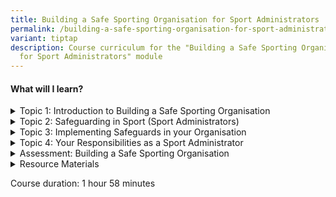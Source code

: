 ```yaml
---
title: Building a Safe Sporting Organisation for Sport Administrators
permalink: /building-a-safe-sporting-organisation-for-sport-administrators/
variant: tiptap
description: Course curriculum for the "Building a Safe Sporting Organisation
  for Sport Administrators" module
---
```

<h4>What will I learn?</h4>
<div data-type="detailGroup" class="isomer-accordion isomer-accordion-white">
<details class="isomer-details">
<summary>Topic 1: Introduction to Building a Safe Sporting Organisation</summary>
<div data-type="detailsContent" class="isomer-details-content">
<ul data-tight="true" class="tight">
<li>
<p>define Safe Sport and explain its important</p>
</li>
<li>
<p>describe the 5 forms of abuse and harassment</p>
</li>
<li>
<p>implementing policies in your organisation</p>
</li>
<li>
<p>recognising your role as a sport administrator</p>
</li>
</ul>
</div>
</details>
<details class="isomer-details">
<summary>Topic 2: Safeguarding in Sport (Sport Administrators)</summary>
<div data-type="detailsContent" class="isomer-details-content">
<ul data-tight="true" class="tight">
<li>
<p>safeguarding children and vulnerable adults</p>
</li>
<li>
<p>harassment and abuse</p>
</li>
<li>
<p>grooming and sexual abuse</p>
</li>
</ul>
</div>
</details>
<details class="isomer-details">
<summary>Topic 3: Implementing Safeguards in your Organisation</summary>
<div data-type="detailsContent" class="isomer-details-content">
<ul data-tight="true" class="tight">
<li>
<p>risk assessment and management</p>
</li>
<li>
<p>the rule of 2</p>
</li>
<li>
<p>safe recruitment</p>
</li>
<li>
<p>disciplinary methods</p>
</li>
<li>
<p>special relationships</p>
</li>
<li>
<p>adult to child ratios</p>
</li>
<li>
<p>travelling</p>
</li>
<li>
<p>contact outside of training hours</p>
</li>
<li>
<p>communication and social media</p>
</li>
</ul>
</div>
</details>
<details class="isomer-details">
<summary>Topic 4: Your Responsibilities as a Sport Administrator</summary>
<div data-type="detailsContent" class="isomer-details-content">
<ul data-tight="true" class="tight">
<li>
<p>protecting the sporting community</p>
</li>
<li>
<p>protecting yourself</p>
</li>
<li>
<p>reporting</p>
</li>
</ul>
</div>
</details>
<details class="isomer-details">
<summary>Assessment: Building a Safe Sporting Organisation</summary>
<div data-type="detailsContent" class="isomer-details-content">
<p>Complete the assessment to attain your Safe Sport certificate. The assessment
has 10 questions and you must get a minimum score of 80% (8 questions)
correct to pass.</p>
<p></p>
<p>There is no limit to the amount of times you may re-take the quiz. If
needed, you may review the topics in between attempts. Good luck!</p>
</div>
</details>
<details class="isomer-details">
<summary>Resource Materials</summary>
<div data-type="detailsContent" class="isomer-details-content">
<p>The <a href="https://www.safesport.sg/safe-sport-programme/unified-code/" rel="noopener noreferrer nofollow" target="_blank">Safe Sport Unified Code</a>
</p>
<p><a href="www.safesport.sg" rel="noopener nofollow" target="_blank">Safe Sport Website</a>
</p>
</div>
</details>
</div>
<p></p>
<p>Course duration: 1 hour 58 minutes</p>